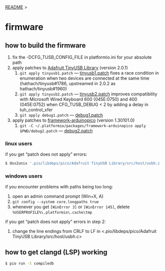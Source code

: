 [README](../README.md) >

firmware
========

## how to build the firmware

1. fix the -DCFG_TUSB_CONFIG_FILE in platformio.ini for your absolute path
2. apply patches to [Adafruit TinyUSB Library](https://github.com/adafruit/Adafruit_TinyUSB_Arduino) (version 2.0.1)
    1. `git apply tinyusb1.patch` — [tinyusb1.patch](tinyusb1.patch) fixes a race condition in enumeration when two devices are connected at the same time (hathach/tinyusb#1786, upstreamed in 2.0.2 as hathach/tinyusb#1960)
    2. `git apply tinyusb2.patch` — [tinyusb2.patch](tinyusb2.patch) improves compatibility with Microsoft Wired Keyboard 600 (045E:0750) and 400 (045E:0752) when CFG_TUSB_DEBUG < 2 by adding a delay in tuh_control_xfer
    3. `git apply debug1.patch` — [debug1.patch](debug1.patch)
3. apply patches to [framework-arduinopico](https://github.com/earlephilhower/arduino-pico) (version 1.30101.0)
    1. `git -C ~/.platformio/packages/framework-arduinopico apply $PWD/debug2.patch` — [debug2.patch](debug2.patch)

### linux users

if you get “patch does not apply” errors:

```sh
$ dos2unix '.pio/libdeps/pico/Adafruit TinyUSB Library/src/host/usbh.c'
```

### windows users

if you encounter problems with paths being too long:

1. open an admin command prompt (Win+X, A)
2. `git config --system core.longpaths true`
3. whenever you get `[WinError 3]` or `[WinError 145]`, delete `%USERPROFILE%\.platformio\.cache\tmp`

if you get “patch does not apply” errors in step 2:

1. change the line endings from CRLF to LF in <.pio/libdeps/pico/Adafruit TinyUSB Library/src/host/usbh.c>

## how to get clangd (LSP) working

```sh
$ pio run -t compiledb
```
